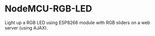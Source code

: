 # NodeMCU-RGB-LED
Light up a RGB LED using ESP8266 module with RGB sliders on a web server (using AJAX).
